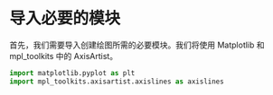 # 导入必要的模块

首先，我们需要导入创建绘图所需的必要模块。我们将使用 Matplotlib 和 mpl_toolkits 中的 AxisArtist。

```python
import matplotlib.pyplot as plt
import mpl_toolkits.axisartist.axislines as axislines
```

